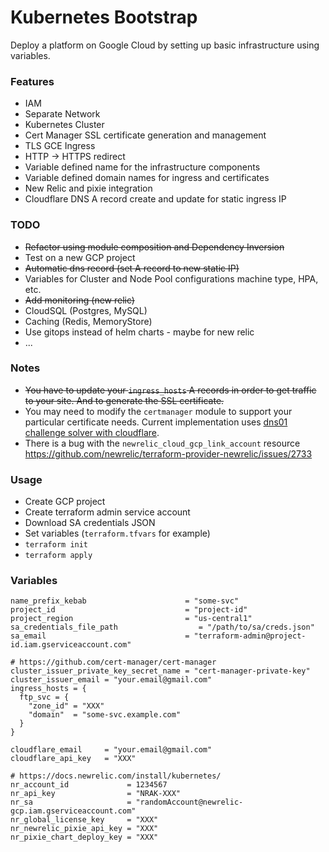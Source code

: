 # Kubernetes Bootstrap

Deploy a platform on Google Cloud by setting up basic infrastructure using variables.

### Features

- IAM
- Separate Network
- Kubernetes Cluster
- Cert Manager SSL certificate generation and management
- TLS GCE Ingress
- HTTP -> HTTPS redirect
- Variable defined name for the infrastructure components
- Variable defined domain names for ingress and certificates
- New Relic and pixie integration
- Cloudflare DNS A record create and update for static ingress IP

### TODO

- ~~Refactor using module composition and Dependency Inversion~~
- Test on a new GCP project
- ~~Automatic dns record (set A record to new static IP)~~
- Variables for Cluster and Node Pool configurations machine type, HPA, etc.
- ~~Add monitoring (new relic)~~
- CloudSQL (Postgres, MySQL)
- Caching (Redis, MemoryStore)
- Use gitops instead of helm charts - maybe for new relic
- ...

### Notes

- ~~You have to update your `ingress_hosts` A records in order to get traffic to your site. And to generate the SSL certificate.~~
- You may need to modify the `certmanager` module to support your particular certificate needs. Current implementation uses [dns01 challenge solver with cloudflare](https://cert-manager.io/docs/configuration/acme/dns01/cloudflare/).
- There is a bug with the `newrelic_cloud_gcp_link_account` resource https://github.com/newrelic/terraform-provider-newrelic/issues/2733

### Usage

- Create GCP project
- Create terraform admin service account
- Download SA credentials JSON
- Set variables (`terraform.tfvars` for example)
- `terraform init`
- `terraform apply`

### Variables

```SHELL
name_prefix_kebab                      = "some-svc"
project_id                             = "project-id"
project_region                         = "us-central1"
sa_credentials_file_path                  = "/path/to/sa/creds.json"
sa_email                               = "terraform-admin@project-id.iam.gserviceaccount.com"

# https://github.com/cert-manager/cert-manager
cluster_issuer_private_key_secret_name = "cert-manager-private-key"
cluster_issuer_email = "your.email@gmail.com"
ingress_hosts = {
  ftp_svc = {
    "zone_id" = "XXX"
    "domain"  = "some-svc.example.com"
  }
}

cloudflare_email     = "your.email@gmail.com"
cloudflare_api_key   = "XXX"

# https://docs.newrelic.com/install/kubernetes/
nr_account_id             = 1234567
nr_api_key                = "NRAK-XXX"
nr_sa                     = "randomAccount@newrelic-gcp.iam.gserviceaccount.com"
nr_global_license_key     = "XXX"
nr_newrelic_pixie_api_key = "XXX"
nr_pixie_chart_deploy_key = "XXX"

```
